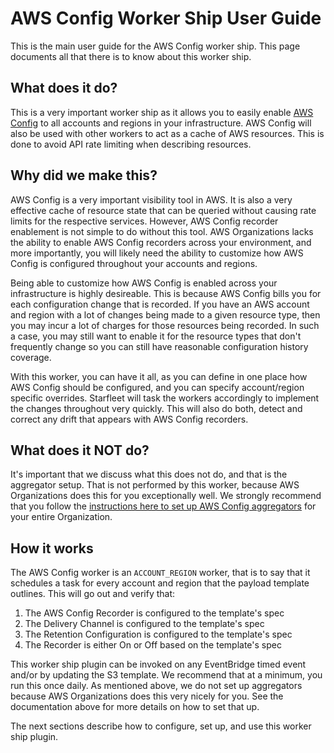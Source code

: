 # AWS Config Worker Ship User Guide
This is the main user guide for the AWS Config worker ship. This page documents all that there is to know about this worker ship.

## What does it do?
This is a very important worker ship as it allows you to easily enable [AWS Config](https://aws.amazon.com/config/) to all accounts and regions in your infrastructure. AWS Config will also be used with other workers to act as a cache of AWS resources. This is done to avoid API rate limiting when describing resources.

## Why did we make this?
AWS Config is a very important visibility tool in AWS. It is also a very effective cache of resource state that can be queried without causing rate limits for the respective services. However, AWS Config recorder enablement is not simple to do without this tool. AWS Organizations lacks the ability to enable AWS Config recorders across your environment, and more importantly, you will likely need the ability to customize how AWS Config is configured throughout your accounts and regions.

Being able to customize how AWS Config is enabled across your infrastructure is highly desireable. This is because AWS Config bills you for each configuration change that is recorded. If you have an AWS account and region with a lot of changes being made to a given resource type, then you may incur a lot of charges for those resources being recorded. In such a case, you may still want to enable it for the resource types that don't frequently change so you can still have reasonable configuration history coverage.

With this worker, you can have it all, as you can define in one place how AWS Config should be configured, and you can specify account/region specific overrides. Starfleet will task the workers accordingly to implement the changes throughout very quickly. This will also do both, detect and correct any drift that appears with AWS Config recorders.

## What does it NOT do?
It's important that we discuss what this does not do, and that is the aggregator setup. That is not performed by this worker, because AWS Organizations does this for you exceptionally well. We strongly recommend that you follow the [instructions here to set up AWS Config aggregators](https://docs.aws.amazon.com/config/latest/developerguide/set-up-aggregator-cli.html#add-an-aggregator-organization-cli) for your entire Organization.

## How it works
The AWS Config worker is an `ACCOUNT_REGION` worker, that is to say that it schedules a task for every account and region that the payload template outlines. This will go out and verify that:

1. The AWS Config Recorder is configured to the template's spec
1. The Delivery Channel is configured to the template's spec
1. The Retention Configuration is configured to the template's spec
1. The Recorder is either On or Off based on the template's spec

This worker ship plugin can be invoked on any EventBridge timed event and/or by updating the S3 template. We recommend that at a minimum, you run this once daily. As mentioned above, we do not set up aggregators because AWS Organizations does this very nicely for you. See the documentation above for more details on how to set that up.

The next sections describe how to configure, set up, and use this worker ship plugin.
